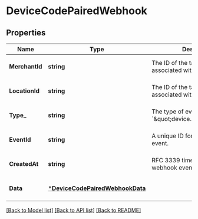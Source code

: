 # DeviceCodePairedWebhook

## Properties
Name | Type | Description | Notes
------------ | ------------- | ------------- | -------------
**MerchantId** | **string** | The ID of the target merchant associated with the event. | [optional] [default to null]
**LocationId** | **string** | The ID of the target location associated with the event. | [optional] [default to null]
**Type_** | **string** | The type of event this represents, &#x60;\&quot;device.code.paired\&quot;&#x60;. | [optional] [default to null]
**EventId** | **string** | A unique ID for the webhook event. | [optional] [default to null]
**CreatedAt** | **string** | RFC 3339 timestamp of when the webhook event was created. | [optional] [default to null]
**Data** | [***DeviceCodePairedWebhookData**](DeviceCodePairedWebhookData.md) |  | [optional] [default to null]

[[Back to Model list]](../README.md#documentation-for-models) [[Back to API list]](../README.md#documentation-for-api-endpoints) [[Back to README]](../README.md)

